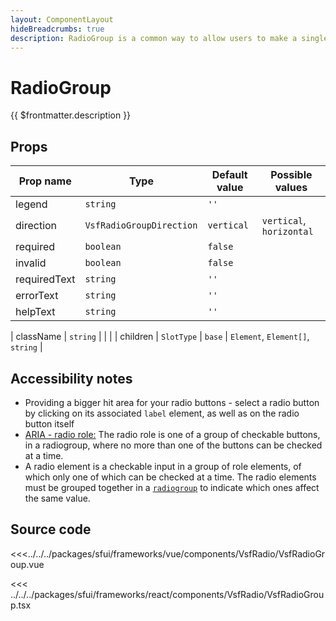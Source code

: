 ```yaml
---
layout: ComponentLayout
hideBreadcrumbs: true
description: RadioGroup is a common way to allow users to make a single selection from a list of radios. It provides additional error messages and alignment of the list. It is a wrapper for Radio components.
---
```

# RadioGroup

{{ $frontmatter.description }}

<Generate />

## Props

| Prop name    | Type                      | Default value   | Possible values                  |
|--------------|---------------------------|-----------------|----------------------------------|
| legend       | `string`                  | `''`            |                                  |
| direction    | `VsfRadioGroupDirection`  | `vertical`      | `vertical`, `horizontal`         |
| required     | `boolean`                 | `false`         |                                  |
| invalid      | `boolean`                 | `false`         |                                  |
| requiredText | `string`                  | `''`            |                                  |
| errorText    | `string`                  | `''`            |                                  |
| helpText     | `string`                  | `''`            |                                  |
<!-- react -->
| className    | `string`                  |                 |                                  |
| children     | `SlotType`                | `base`          | `Element`, `Element[]`, `string` |
<!-- end react -->

## Accessibility notes

- Providing a bigger hit area for your radio buttons - select a radio button by clicking on its associated `label` element, as well as on the radio button itself
- [ARIA - radio role:](https://developer.mozilla.org/en-US/docs/Web/Accessibility/ARIA/Roles/radio_role) The radio role is one of a group of checkable buttons, in a radiogroup, where no more than one of the buttons can be checked at a time.
- A radio element is a checkable input in a group of role elements, of which only one of which can be checked at a time. The radio elements must be grouped together in a [`radiogroup`](https://developer.mozilla.org/en-US/docs/Web/Accessibility/ARIA/Roles/radiogroup_role) to indicate which ones affect the same value.

## Source code

<!-- vue -->
<<<../../../packages/sfui/frameworks/vue/components/VsfRadio/VsfRadioGroup.vue
<!-- end vue -->
<!-- react -->
<<< ../../../packages/sfui/frameworks/react/components/VsfRadio/VsfRadioGroup.tsx
<!-- end react -->
